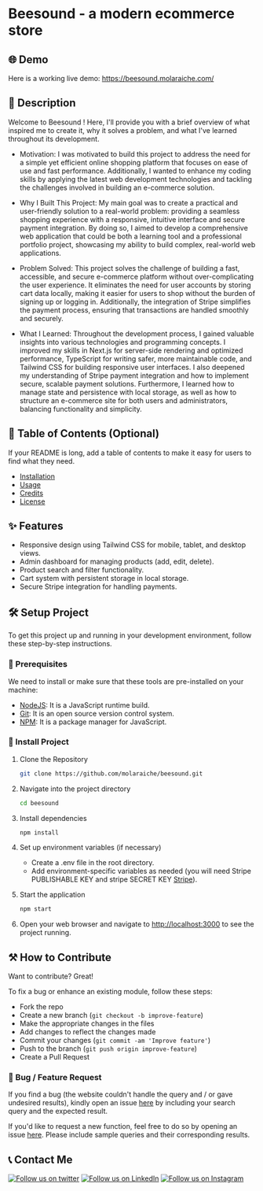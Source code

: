 # Beesound - a modern ecommerce store

## 🌐 Demo

Here is a working live demo: https://beesound.molaraiche.com/

## 📝 Description

Welcome to Beesound ! Here, I'll provide you with a brief overview of what inspired me to create it, why it solves a problem, and what I've learned throughout its development.

- Motivation:
  I was motivated to build this project to address the need for a simple yet efficient online shopping platform that focuses on ease of use and fast performance. Additionally, I wanted to enhance my coding skills by applying the latest web development technologies and tackling the challenges involved in building an e-commerce solution.

- Why I Built This Project:
  My main goal was to create a practical and user-friendly solution to a real-world problem: providing a seamless shopping experience with a responsive, intuitive interface and secure payment integration. By doing so, I aimed to develop a comprehensive web application that could be both a learning tool and a professional portfolio project, showcasing my ability to build complex, real-world web applications.

- Problem Solved:
  This project solves the challenge of building a fast, accessible, and secure e-commerce platform without over-complicating the user experience. It eliminates the need for user accounts by storing cart data locally, making it easier for users to shop without the burden of signing up or logging in. Additionally, the integration of Stripe simplifies the payment process, ensuring that transactions are handled smoothly and securely.

- What I Learned:
  Throughout the development process, I gained valuable insights into various technologies and programming concepts. I improved my skills in Next.js for server-side rendering and optimized performance, TypeScript for writing safer, more maintainable code, and Tailwind CSS for building responsive user interfaces. I also deepened my understanding of Stripe payment integration and how to implement secure, scalable payment solutions. Furthermore, I learned how to manage state and persistence with local storage, as well as how to structure an e-commerce site for both users and administrators, balancing functionality and simplicity.

## 📖 Table of Contents (Optional)

If your README is long, add a table of contents to make it easy for users to find what they need.

- [Installation](#installation)
- [Usage](#usage)
- [Credits](#credits)
- [License](#license)

## ✨ Features

- Responsive design using Tailwind CSS for mobile, tablet, and desktop views.
- Admin dashboard for managing products (add, edit, delete).
- Product search and filter functionality.
- Cart system with persistent storage in local storage.
- Secure Stripe integration for handling payments.

## 🛠️ Setup Project

To get this project up and running in your development environment, follow these step-by-step instructions.

### 🍴 Prerequisites

We need to install or make sure that these tools are pre-installed on your machine:

- [NodeJS](https://nodejs.org/en/download/): It is a JavaScript runtime build.
- [Git](https://git-scm.com/downloads): It is an open source version control system.
- [NPM](https://docs.npmjs.com/getting-started/installing-node): It is a package manager for JavaScript.

### 🚀 Install Project

1. Clone the Repository

   ```bash
   git clone https://github.com/molaraiche/beesound.git
   ```

2. Navigate into the project directory

   ```bash
   cd beesound
   ```

3. Install dependencies

   ```bash
   npm install
   ```

4. Set up environment variables (if necessary)

   - Create a .env file in the root directory.
   - Add environment-specific variables as needed (you will need Stripe PUBLISHABLE KEY and stripe SECRET KEY [Stripe](https://stripe.com/)).

5. Start the application

   ```bash
   npm start
   ```

6. Open your web browser and navigate to <a href="http://localhost:3000" target="_blank">http://localhost:3000</a> to see the project running.

## ⚒️ How to Contribute

Want to contribute? Great!

To fix a bug or enhance an existing module, follow these steps:

- Fork the repo
- Create a new branch (`git checkout -b improve-feature`)
- Make the appropriate changes in the files
- Add changes to reflect the changes made
- Commit your changes (`git commit -am 'Improve feature'`)
- Push to the branch (`git push origin improve-feature`)
- Create a Pull Request

### 📩 Bug / Feature Request

If you find a bug (the website couldn't handle the query and / or gave undesired results), kindly open an issue [here](https://github.com/molaraiche/beesound/issues/new) by including your search query and the expected result.

If you'd like to request a new function, feel free to do so by opening an issue [here](https://github.com/molaraiche/beesound/issues/new). Please include sample queries and their corresponding results.

## 📞 Contact Me

[![Follow us on twitter](https://img.shields.io/twitter/follow/molaraiche.svg?style=social)](https://twitter.com/intent/follow?screen_name=molaraiche)
[![Follow us on LinkedIn](https://img.shields.io/badge/LinkedIn-mohamedlaraiche-blue?style=flat&logo=linkedin&logoColor=b0c0c0&labelColor=363D44)](https://www.linkedin.com/company/mohamedlaraiche)
[![Follow us on Instagram](https://img.shields.io/badge/Instagram-molaraiche-grey?style=flat&logo=instagram&logoColor=b0c0c0&labelColor=8134af)](https://www.instagram.com/molaraiche)
